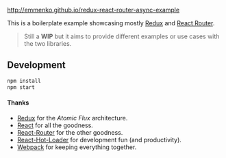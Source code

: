 http://emmenko.github.io/redux-react-router-async-example

This is a boilerplate example showcasing mostly [Redux](https://github.com/gaearon/redux) and [React Router](https://github.com/rackt/react-router).

> Still a **WIP** but it aims to provide different examples or use cases with the two libraries.

## Development

```bash
npm install
npm start
```

#### Thanks

- [Redux](https://github.com/gaearon/redux) for the _Atomic Flux_ architecture.
- [React](https://github.com/facebook/react) for all the goodness.
- [React-Router](https://github.com/rackt/react-router) for the other goodness.
- [React-Hot-Loader](https://github.com/gaearon/react-hot-loader) for development fun (and productivity).
- [Webpack](https://github.com/webpack/webpack) for keeping everything together.
